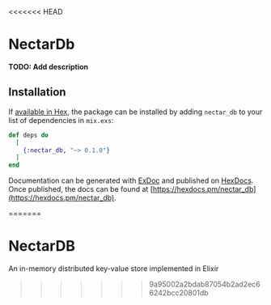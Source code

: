 <<<<<<< HEAD
# NectarDb

**TODO: Add description**

## Installation

If [available in Hex](https://hex.pm/docs/publish), the package can be installed
by adding `nectar_db` to your list of dependencies in `mix.exs`:

```elixir
def deps do
  [
    {:nectar_db, "~> 0.1.0"}
  ]
end
```

Documentation can be generated with [ExDoc](https://github.com/elixir-lang/ex_doc)
and published on [HexDocs](https://hexdocs.pm). Once published, the docs can
be found at [https://hexdocs.pm/nectar_db](https://hexdocs.pm/nectar_db).

=======
# NectarDB
An in-memory distributed key-value store implemented in Elixir
>>>>>>> 9a95002a2bdab87054b2ad2ec66242bcc20801db

